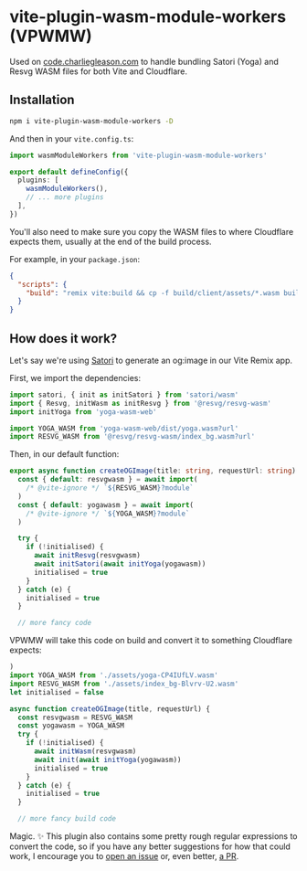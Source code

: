 # vite-plugin-wasm-module-workers (VPWMW)

Used on [code.charliegleason.com](https://code.charliegleason.com) to handle bundling Satori (Yoga) and Resvg WASM files for both Vite and Cloudflare.

## Installation

```bash
npm i vite-plugin-wasm-module-workers -D
```

And then in your `vite.config.ts`:
```ts
import wasmModuleWorkers from 'vite-plugin-wasm-module-workers'

export default defineConfig({
  plugins: [
    wasmModuleWorkers(),
    // ... more plugins
  ],
})
```

You'll also need to make sure you copy the WASM files to where Cloudflare expects them, usually at the end of the build process.

For example, in your `package.json`:

```json
{
  "scripts": {
    "build": "remix vite:build && cp -f build/client/assets/*.wasm build/server/assets"
  }
}
```


## How does it work?

Let's say we're using [Satori](https://github.com/vercel/satori) to generate an og:image in our Vite Remix app.

First, we import the dependencies:

```ts
import satori, { init as initSatori } from 'satori/wasm'
import { Resvg, initWasm as initResvg } from '@resvg/resvg-wasm'
import initYoga from 'yoga-wasm-web'

import YOGA_WASM from 'yoga-wasm-web/dist/yoga.wasm?url'
import RESVG_WASM from '@resvg/resvg-wasm/index_bg.wasm?url'
```

Then, in our default function:

```ts
export async function createOGImage(title: string, requestUrl: string) {
  const { default: resvgwasm } = await import(
    /* @vite-ignore */ `${RESVG_WASM}?module`
  )
  const { default: yogawasm } = await import(
    /* @vite-ignore */ `${YOGA_WASM}?module`
  )

  try {
    if (!initialised) {
      await initResvg(resvgwasm)
      await initSatori(await initYoga(yogawasm))
      initialised = true
    }
  } catch (e) {
    initialised = true
  }

  // more fancy code
```

VPWMW will take this code on build and convert it to something Cloudflare expects:

```ts
)
import YOGA_WASM from './assets/yoga-CP4IUfLV.wasm'
import RESVG_WASM from './assets/index_bg-Blvrv-U2.wasm'
let initialised = false

async function createOGImage(title, requestUrl) {
  const resvgwasm = RESVG_WASM
  const yogawasm = YOGA_WASM
  try {
    if (!initialised) {
      await initWasm(resvgwasm)
      await init(await initYoga(yogawasm))
      initialised = true
    }
  } catch (e) {
    initialised = true
  }

  // more fancy build code
```

Magic. ✨ This plugin also contains some pretty rough regular expressions to convert the code, so if you have any better suggestions for how that could work, I encourage you to [open an issue](https://github.com/superhighfives/vite-plugin-wasm-module-workers/issues) or, even better, [a PR](https://github.com/superhighfives/vite-plugin-wasm-module-workers/pulls/new).
